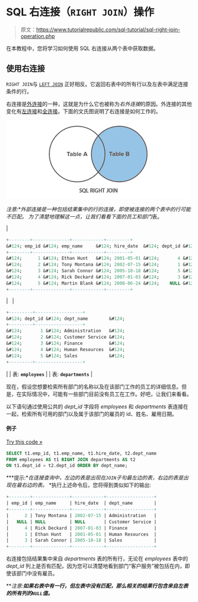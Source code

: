 # SQL 右连接（`RIGHT JOIN`）操作

> 原文：<https://www.tutorialrepublic.com/sql-tutorial/sql-right-join-operation.php>

在本教程中，您将学习如何使用 SQL 右连接从两个表中获取数据。

## 使用右连接

`RIGHT JOIN`与 [`LEFT JOIN`](sql-left-join-operation.php) 正好相反。它返回右表中的所有行以及左表中满足连接条件的行。

右连接是[外连接](sql-joining-tables.php#outer-join)的一种，这就是为什么它也被称为*右外连接*的原因。外连接的其他变化有[左连接](sql-left-join-operation.php)和[全连接](sql-full-join-operation.php)。下面的文氏图说明了右连接是如何工作的。

![SQL Right Join Illustration](img/e84b93b787c7cd16cbb646657fed6afa.png)

 ***注意:**外部连接是一种包括结果集中的行的连接，即使被连接的两个表中的行可能不匹配。*  *为了清楚地理解这一点，让我们看看下面的*员工*和*部门*表。

| 

```sql
+--------+--------------+------------+---------+
&#124; emp_id &#124; emp_name     &#124; hire_date  &#124; dept_id &#124;
+--------+--------------+------------+---------+
&#124;      1 &#124; Ethan Hunt   &#124; 2001-05-01 &#124;       4 &#124;
&#124;      2 &#124; Tony Montana &#124; 2002-07-15 &#124;       1 &#124;
&#124;      3 &#124; Sarah Connor &#124; 2005-10-18 &#124;       5 &#124;
&#124;      4 &#124; Rick Deckard &#124; 2007-01-03 &#124;       3 &#124;
&#124;      5 &#124; Martin Blank &#124; 2008-06-24 &#124;    NULL &#124;
+--------+--------------+------------+---------+

```

 |   | 

```sql
+---------+------------------+
&#124; dept_id &#124; dept_name        &#124;
+---------+------------------+
&#124;       1 &#124; Administration   &#124;
&#124;       2 &#124; Customer Service &#124;
&#124;       3 &#124; Finance          &#124;
&#124;       4 &#124; Human Resources  &#124;
&#124;       5 &#124; Sales            &#124;
+---------+------------------+

```

 |
| 表: **`employees`** |  | 表: **`departments`** |

现在，假设您想要检索所有部门的名称以及在该部门工作的员工的详细信息。但是，在实际情况中，可能有一些部门目前没有员工在工作。好吧，让我们来看看。

以下语句通过使用公共的 *dept_id* 字段将 *employees* 和 *departments* 表连接在一起，检索所有可用的部门以及属于该部门的雇员的 id、姓名、雇用日期。

#### 例子

[Try this code »](javascript:void(0); "Not Supported in Web SQL")

```sql
SELECT t1.emp_id, t1.emp_name, t1.hire_date, t2.dept_name
FROM employees AS t1 RIGHT JOIN departments AS t2
ON t1.dept_id = t2.dept_id ORDER BY dept_name;
```

 ***提示:**在连接查询中，左边的表是出现在`JOIN`子句最左边的表，右边的表是出现在最右边的表。*  *执行上述命令后，您将得到类似如下的输出:

```sql
+--------+--------------+------------+------------------+
| emp_id | emp_name     | hire_date  | dept_name        |
+--------+--------------+------------+------------------+
|      2 | Tony Montana | 2002-07-15 | Administration   |
|   NULL | NULL         | NULL       | Customer Service |
|      4 | Rick Deckard | 2007-01-03 | Finance          |
|      1 | Ethan Hunt   | 2001-05-01 | Human Resources  |
|      3 | Sarah Connor | 2005-10-18 | Sales            |
+--------+--------------+------------+------------------+

```

右连接包括结果集中来自 *departments* 表的所有行，无论在 *employees* 表中的 *dept_id* 列上是否有匹配，因为您可以清楚地看到部门“客户服务”被包括在内，即使该部门中没有雇员。

 ***注意:**如果右表中有一行，但左表中没有匹配，那么相关的结果行包含来自左表的所有列的`NULL`值。***